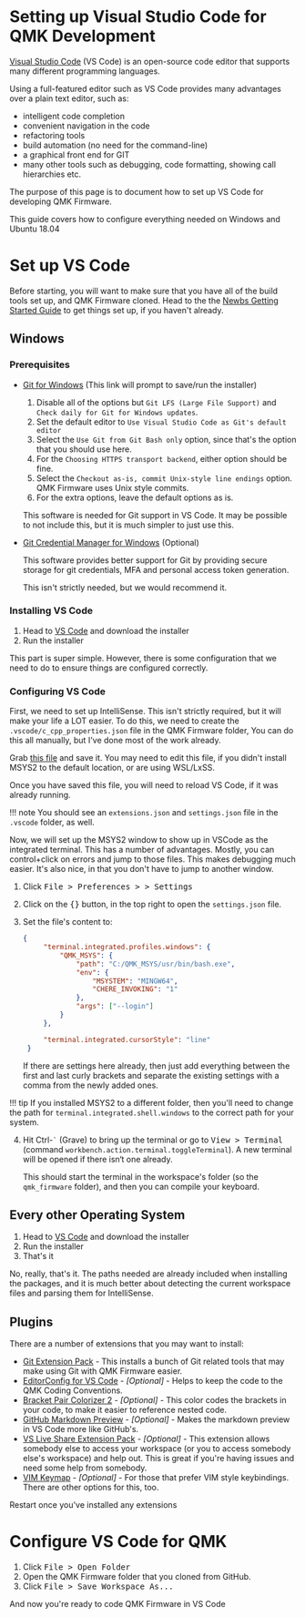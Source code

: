 # Setting up Visual Studio Code for QMK Development

[Visual Studio Code](https://code.visualstudio.com/) (VS Code) is an open-source code editor that supports many different programming languages.

Using a full-featured editor such as VS Code provides many advantages over a plain text editor, such as:
* intelligent code completion
* convenient navigation in the code
* refactoring tools
* build automation (no need for the command-line)
* a graphical front end for GIT
* many other tools such as debugging, code formatting, showing call hierarchies etc.

The purpose of this page is to document how to set up VS Code for developing QMK Firmware.

This guide covers how to configure everything needed on Windows and Ubuntu 18.04

# Set up VS Code
Before starting, you will want to make sure that you have all of the build tools set up, and QMK Firmware cloned. Head to the the [Newbs Getting Started Guide](tutorial_getting_started.md) to get things set up, if you haven't already.

## Windows

### Prerequisites

* [Git for Windows](https://git-scm.com/download/win) (This link will prompt to save/run the installer)

  1. Disable all of the options but `Git LFS (Large File Support)` and `Check daily for Git for Windows updates`.
  2. Set the default editor to `Use Visual Studio Code as Git's default editor`
  3. Select the `Use Git from Git Bash only` option, since that's the option that you should use here.
  4. For the `Choosing HTTPS transport backend`, either option should be fine.
  5. Select the `Checkout as-is, commit Unix-style line endings` option. QMK Firmware uses Unix style commits.
  6. For the extra options, leave the default options as is.

  This software is needed for Git support in VS Code. It may be possible to not include this, but it is much simpler to just use this.

* [Git Credential Manager for Windows](https://github.com/Microsoft/Git-Credential-Manager-for-Windows/releases) (Optional)

  This software provides better support for Git by providing secure storage for git credentials, MFA and personal access token generation.

  This isn't strictly needed, but we would recommend it.


### Installing VS Code

1. Head to [VS Code](https://code.visualstudio.com/) and download the installer
2. Run the installer

This part is super simple.  However, there is some configuration that we need to do to ensure things are configured correctly.

### Configuring VS Code

First, we need to set up IntelliSense. This isn't strictly required, but it will make your life a LOT easier. To do this, we need to create the `.vscode/c_cpp_properties.json` file in the QMK Firmware folder, You can do this all manually, but I've done most of the work already.

Grab [this file](https://gist.github.com/drashna/48e2c49ce877be592a1650f91f8473e8) and save it.  You may need to edit this file, if you didn't install MSYS2 to the default location, or are using WSL/LxSS.

Once you have saved this file, you will need to reload VS Code, if it was already running.

!!! note
    You should see an `extensions.json` and `settings.json` file in the `.vscode` folder, as well.


Now, we will set up the MSYS2 window to show up in VSCode as the integrated terminal.  This has a number of advantages. Mostly, you can control+click on errors and jump to those files.  This makes debugging much easier.  It's also nice, in that you don't have to jump to another window.

1. Click <kbd><kbd>File</kbd> > <kbd>Preferences ></kbd> > <kbd>Settings</kbd> </kbd>
2. Click on the <kbd>{}</kbd> button, in the top right to open the `settings.json` file.
3. Set the file's content to:

   ```json
   {
        "terminal.integrated.profiles.windows": {
            "QMK_MSYS": {
                "path": "C:/QMK_MSYS/usr/bin/bash.exe",
                "env": {
                    "MSYSTEM": "MINGW64",
                    "CHERE_INVOKING": "1"
                },
                "args": ["--login"]
            }
        },

        "terminal.integrated.cursorStyle": "line"
    }
    ```

   If there are settings here already, then just add everything between the first and last curly brackets and separate the existing settings with a comma from the newly added ones.

!!! tip
    If you installed MSYS2 to a different folder, then you'll need to change the path for `terminal.integrated.shell.windows` to the correct path for your system.

4. Hit Ctrl-<code>&#96;</code> (Grave) to bring up the terminal or go to <kbd><kbd>View</kbd> > <kbd>Terminal</kbd></kbd> (command `workbench.action.terminal.toggleTerminal`). A new terminal will be opened if there isn‘t one already.

   This should start the terminal in the workspace's folder (so the `qmk_firmware` folder), and then you can compile your keyboard.


## Every other Operating System

1. Head to [VS Code](https://code.visualstudio.com/) and download the installer
2. Run the installer
3. That's it

No, really, that's it.  The paths needed are already included when installing the packages, and it is much better about detecting the current workspace files and parsing them for IntelliSense.

## Plugins

There are a number of extensions that you may want to install:

* [Git Extension Pack](https://marketplace.visualstudio.com/items?itemName=donjayamanne.git-extension-pack) -
This installs a bunch of Git related tools that may make using Git with QMK Firmware easier.
* [EditorConfig for VS Code](https://marketplace.visualstudio.com/items?itemName=EditorConfig.EditorConfig) - _[Optional]_ -  Helps to keep the code to the QMK Coding Conventions.
* [Bracket Pair Colorizer 2](https://marketplace.visualstudio.com/items?itemName=CoenraadS.bracket-pair-colorizer-2) - _[Optional]_ - This color codes the brackets in your code, to make it easier to reference nested code.
* [GitHub Markdown Preview](https://marketplace.visualstudio.com/items?itemName=bierner.github-markdown-preview) - _[Optional]_ - Makes the markdown preview in VS Code more like GitHub's.
* [VS Live Share Extension Pack](https://marketplace.visualstudio.com/items?itemName=MS-vsliveshare.vsliveshare-pack) - _[Optional]_ - This extension allows somebody else to access your workspace (or you to access somebody else's workspace) and help out.  This is great if you're having issues and need some help from somebody.
* [VIM Keymap](https://marketplace.visualstudio.com/items?itemName=GiuseppeCesarano.vim-keymap) - _[Optional]_ - For those that prefer VIM style keybindings. There are other options for this, too.

Restart once you've installed any extensions

# Configure VS Code for QMK
1. Click <kbd><kbd>File</kbd> > <kbd>Open Folder</kbd></kbd>
2. Open the QMK Firmware folder that you cloned from GitHub.
3. Click <kbd><kbd>File</kbd> > <kbd>Save Workspace As...</kbd></kbd>

And now you're ready to code QMK Firmware in VS Code
